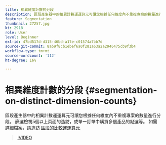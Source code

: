```yaml
---
title: 相異維度計數的分段
description: 區段產生器中的相異計數運運算元可讓您根據任何維度內不重複專案的數量進行分段。 篩選檢視5個以上頁面的造訪，或單一訂單中購買多個產品的點選等。
feature: Segmentation
thumbnail: 27257.jpg
kt: 2918
role: User
level: Beginner
exl-id: 47bd517d-d315-46bd-a17e-c01574a7bb7d
source-git-commit: 8ab9f8cb1ebef6a0f281a63a2a2946475cb9f3b4
workflow-type: tm+mt
source-wordcount: '112'
ht-degree: 16%

---
```


# 相異維度計數的分段 {#segmentation-on-distinct-dimension-counts}

區段產生器中的相異計數運運算元可讓您根據任何維度內不重複專案的數量進行分段。 篩選檢視5個以上頁面的造訪，或單一訂單中購買多個產品的點選等。 如需詳細檔案，請造訪 [區段的比較運運算元](https://experienceleague.adobe.com/docs/analytics/components/segmentation/segment-reference/seg-operators.html?lang=zh-Hant).

>[!VIDEO](https://video.tv.adobe.com/v/27257/?quality=12&learn=on)
